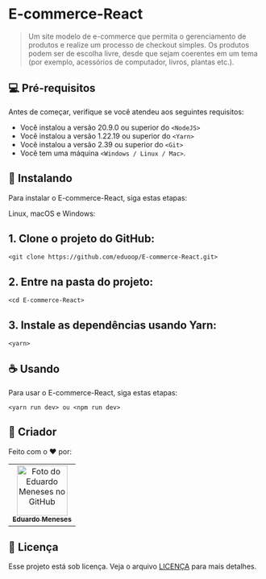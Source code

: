 
# E-commerce-React


> Um site modelo de e-commerce que permita o gerenciamento de produtos e realize um processo de checkout simples. Os produtos podem ser de escolha livre, desde que sejam coerentes em um tema (por exemplo, acessórios de computador, livros, plantas etc.).


## 💻 Pré-requisitos

Antes de começar, verifique se você atendeu aos seguintes requisitos:

- Você instalou a versão 20.9.0 ou superior do `<NodeJS>`
- Você instalou a versão 1.22.19 ou superior do `<Yarn>`
- Você instalou a versão 2.39 ou superior do `<Git>`
- Você tem uma máquina `<Windows / Linux / Mac>`.

## 🚀 Instalando

Para instalar o E-commerce-React, siga estas etapas:

Linux, macOS e Windows:

## 1. Clone o projeto do GitHub:

```
<git clone https://github.com/eduoop/E-commerce-React.git>
```

## 2. Entre na pasta do projeto:

```
<cd E-commerce-React>
```

## 3. Instale as dependências usando Yarn:

```
<yarn>
```

## ☕ Usando

Para usar o E-commerce-React, siga estas etapas:

```
<yarn run dev> ou <npm run dev>
```

## 🤝 Criador

Feito com o ❤️ por:

<table>
  <tr>
    <td align="center">
      <a href="#" title="defina o titulo do link">
        <img src="https://avatars.githubusercontent.com/u/85969484?s=400&u=b0e89e575a7cb91fc9f8a69e126a9d7587aa9478&v=4" width="100px;" alt="Foto do Eduardo Meneses no GitHub"/><br>
        <sub>
          <b>Eduardo Meneses</b>
        </sub>
      </a>
    </td>
  </tr>
</table>


## 📝 Licença

Esse projeto está sob licença. Veja o arquivo [LICENÇA](LICENSE.md) para mais detalhes.